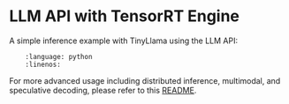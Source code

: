 # LLM API with TensorRT Engine
A simple inference example with TinyLlama using the LLM API:

```{literalinclude} ../../examples/llm-api/_tensorrt_engine/quickstart_example.py
    :language: python
    :linenos:
```

For more advanced usage including distributed inference, multimodal, and speculative decoding, please refer to this [README](../../../examples/llm-api/README.md).

